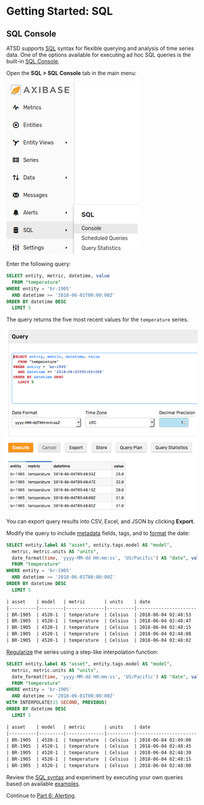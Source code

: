 # Getting Started: SQL

## SQL Console

ATSD supports [SQL](../sql/README.md) syntax for flexible querying and analysis of time series data. One of the options available for executing ad hoc SQL queries is the built-in [SQL Console](../sql/sql-console.md).

Open the **SQL > SQL Console** tab in the main menu:

![](./resources/getting-started-5_1.png)

Enter the following query:

```sql
SELECT entity, metric, datetime, value
  FROM "temperature"
WHERE entity = 'br-1905'
  AND datetime >= '2018-06-01T00:00:00Z'
ORDER BY datetime DESC
  LIMIT 5
```

The query returns the five most recent values for the `temperature` series.

![](./resources/sql-console-1.png)

You can export query results into CSV, Excel, and JSON by clicking **Export**.

Modify the query to include [metadata](../sql/README.md#columns) fields, tags, and to [format](../sql/README.md#date_format) the date:

```sql
SELECT entity.label AS "asset", entity.tags.model AS "model",
  metric, metric.units AS "units",
  date_format(time, 'yyyy-MM-dd HH:mm:ss', 'US/Pacific') AS "date", value
  FROM "temperature"
WHERE entity = 'br-1905'
  AND datetime >= '2018-06-01T00:00:00Z'
ORDER BY datetime DESC
  LIMIT 5
```

```txt
| asset    | model   | metric       | units    | date                 | value |
|----------|---------|--------------|----------|----------------------|-------|
| BR-1905  | 4520-1  | temperature  | Celsius  | 2018-06-04 02:48:53  | 25.0  |
| BR-1905  | 4520-1  | temperature  | Celsius  | 2018-06-04 02:48:47  | 32.0  |
| BR-1905  | 4520-1  | temperature  | Celsius  | 2018-06-04 02:48:15  | 20.0  |
| BR-1905  | 4520-1  | temperature  | Celsius  | 2018-06-04 02:48:08  | 31.0  |
| BR-1905  | 4520-1  | temperature  | Celsius  | 2018-06-04 02:48:02  | 31.0  |
```

[Regularize](../sql/README.md#regularization) the series using a step-like interpolation function:

```sql
SELECT entity.label AS "asset", entity.tags.model AS "model",
  metric, metric.units AS "units",
  date_format(time, 'yyyy-MM-dd HH:mm:ss', 'US/Pacific') AS "date", value
  FROM "temperature"
WHERE entity = 'br-1905'
  AND datetime >= '2018-06-01T00:00:00Z'
WITH INTERPOLATE(15 SECOND, PREVIOUS)
ORDER BY datetime DESC
  LIMIT 5
```

```txt
| asset    | model   | metric       | units    | date                 | value |
|----------|---------|--------------|----------|----------------------|-------|
| BR-1905  | 4520-1  | temperature  | Celsius  | 2018-06-04 02:49:00  | 25.0  |
| BR-1905  | 4520-1  | temperature  | Celsius  | 2018-06-04 02:48:45  | 20.0  |
| BR-1905  | 4520-1  | temperature  | Celsius  | 2018-06-04 02:48:30  | 20.0  |
| BR-1905  | 4520-1  | temperature  | Celsius  | 2018-06-04 02:48:15  | 20.0  |
| BR-1905  | 4520-1  | temperature  | Celsius  | 2018-06-04 02:48:00  | 30.0  |
```

Review the [SQL syntax](../sql/README.md) and experiment by executing your own queries based on available [examples](../sql/examples/README.md).

Continue to [Part 6: Alerting](getting-started-alert.md).